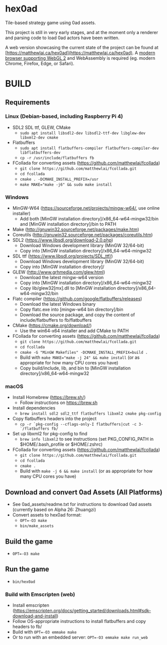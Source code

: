 # hex0ad
Tile-based strategy game using 0ad assets.

This project is still in very early stages, and at the moment only a renderer and parsing code to load 0ad actors have been written.

A web version showcasing the current state of the project can be found at [https://matthewlai.ca/hex0ad](https://matthewlai.ca/hex0ad). A [modern browser supporting WebGL 2](https://caniuse.com/webgl2) and WebAssembly is required (eg. modern Chrome, Firefox, Edge, or Safari).

# BUILD
## Requirements

### Linux (Debian-based, including Raspberry Pi 4)
* SDL2 SDL ttf, GLEW, CMake
	* `sudo apt install libsdl2-dev libsdl2-ttf-dev libglew-dev libxml2-dev cmake`
* Flatbuffers
	* `sudo apt install flatbuffers-compiler flatbuffers-compiler-dev libflatbuffers-dev`
	* `cp -r /usr/include/flatbuffers fb`
* FCollada for converting assets (https://github.com/matthewlai/fcollada)
	* `git clone https://github.com/matthewlai/fcollada.git`
	* `cd fcollada`
	* `cmake . -DCMAKE_INSTALL_PREFIX=/usr`
	* `make MAKE="make -j6" && sudo make install`

### Windows
* MinGW-W64 (https://sourceforge.net/projects/mingw-w64/, use online installer)
	* Add both [MinGW installation directory]/x86_64-w64-mingw32/bin and [MinGW installation directory]/bin to PATH
* Make (http://gnuwin32.sourceforge.net/packages/make.htm)
* Coreutils (http://gnuwin32.sourceforge.net/packages/coreutils.htm)
* SDL2 (https://www.libsdl.org/download-2.0.php)
	* Download Windows development library (MinGW 32/64-bit)
	* Copy into [MinGW installation directory]/x86_64-w64-mingw32
* SDL ttf (https://www.libsdl.org/projects/SDL_ttf/)
	* Download Windows development library (MinGW 32/64-bit)
	* Copy into [MinGW installation directory]/
* GLEW (http://www.grhmedia.com/glew.html)
	* Download the latest mingw-w64 version
	* Copy into [MinGW installation directory]/x86_64-w64-mingw32
	* Copy lib/glew32[mx].dll to [MinGW installation directory]/x86_64-w64-mingw32/bin
* Flatc compiler (https://github.com/google/flatbuffers/releases)
	* Download the latest Windows binary
	* Copy flatc.exe into [mingw-w64 bin directory]/bin
	* Download the source package, and copy the content of include/flatbuffers to fb/flatbuffers
* CMake (https://cmake.org/download/)
	* Use the win64-x64 installer and add CMake to PATH
* FCollada for converting assets (https://github.com/matthewlai/fcollada)
	* `git clone https://github.com/matthewlai/fcollada.git`
	* `cd fcollada`
	* `cmake -G "MinGW Makefiles" -DCMAKE_INSTALL_PREFIX=build .`
	* Build with `make MAKE="make -j 24" && make install` (or as appropriate for how many CPU cores you have)
	* Copy build/include, lib, and bin to [MinGW installation directory]/x86_64-w64-mingw32

### macOS
* Install Homebrew (https://brew.sh/)
	* Follow instructions on https://brew.sh
* Install dependencies
	* `brew install sdl2 sdl2_ttf flatbuffers libxml2 cmake pkg-config`
* Copy flatbuffers headers into the project
	* ``cp -r `pkg-config --cflags-only-I flatbuffers|cut -c 3-`/flatbuffers fb/``
* Set up libxml2 for pkg-config to find
	* `brew info libxml2` to see instructions (set PKG_CONFIG_PATH in $HOME/.bash_profile or $HOME/.zshrc)
* FCollada for converting assets (https://github.com/matthewlai/fcollada)
	* `git clone https://github.com/matthewlai/fcollada.git`
	* `cd fcollada`
	* `cmake .`
	* Build with `make -j 6 && make install` (or as appropriate for how many CPU cores you have)

## Download and convert 0ad Assets (All Platforms)
* See 0ad_assets/readme.txt for instructions to download 0ad assets (currently based on Alpha 26: Zhuangzi)
* Convert assets to hex0ad format:
	* `OPT=-O3 make`
	* `bin/make_assets`

## Build the game
* `OPT=-O3 make`

## Run the game
* `bin/hex0ad`

### Build with Emscripten (web)
* Install emscripten (https://emscripten.org/docs/getting_started/downloads.html#sdk-download-and-install)
* Follow OS-appropriate instructions to install flatbuffers and copy headers to fb/
* Build with `OPT=-O3 emmake make`
* Or to run with an embedded server: `OPT=-O3 emmake make run_web`